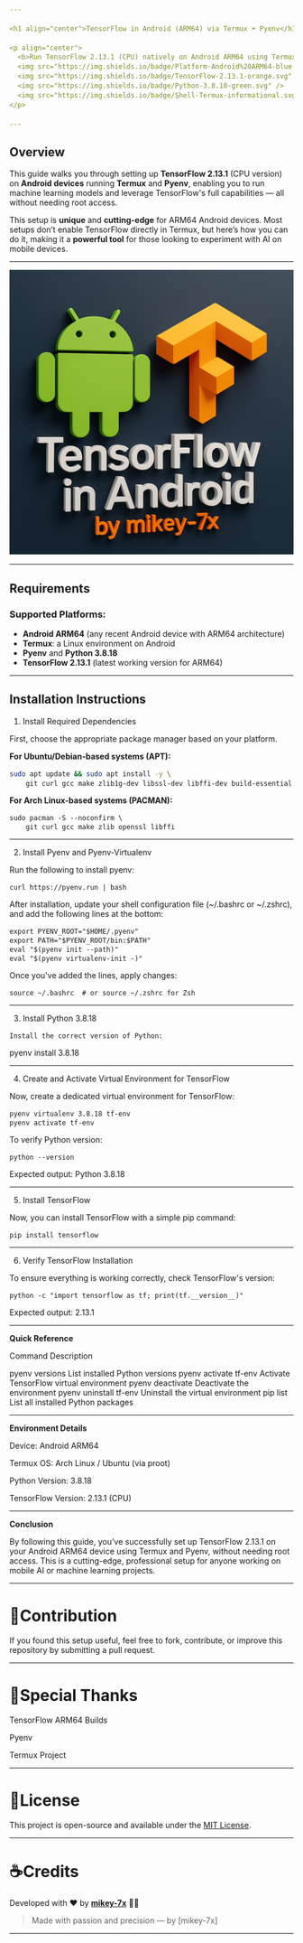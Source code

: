 ```yaml
---

<h1 align="center">TensorFlow in Android (ARM64) via Termux + Pyenv</h1>

<p align="center">
  <b>Run TensorFlow 2.13.1 (CPU) natively on Android ARM64 using Termux and Pyenv</b><br><br>
  <img src="https://img.shields.io/badge/Platform-Android%20ARM64-blue.svg" />
  <img src="https://img.shields.io/badge/TensorFlow-2.13.1-orange.svg" />
  <img src="https://img.shields.io/badge/Python-3.8.18-green.svg" />
  <img src="https://img.shields.io/badge/Shell-Termux-informational.svg" />
</p>

---
```


## Overview

This guide walks you through setting up **TensorFlow 2.13.1** (CPU version) on **Android devices** running **Termux** and **Pyenv**, enabling you to run machine learning models and leverage TensorFlow's full capabilities — all without needing root access.

This setup is **unique** and **cutting-edge** for ARM64 Android devices. Most setups don’t enable TensorFlow directly in Termux, but here’s how you can do it, making it a **powerful tool** for those looking to experiment with AI on mobile devices.

---
<p align="center">
  <img src="Tf.png" alt="TensorFlow in Android by mikey-7x" width="800"/>
</p>

---

## Requirements

### Supported Platforms:

- **Android ARM64** (any recent Android device with ARM64 architecture)
- **Termux**: a Linux environment on Android
- **Pyenv** and **Python 3.8.18**
- **TensorFlow 2.13.1** (latest working version for ARM64)

---

## Installation Instructions

1. Install Required Dependencies

First, choose the appropriate package manager based on your platform.

**For Ubuntu/Debian-based systems (APT):**

```bash
sudo apt update && sudo apt install -y \
    git curl gcc make zlib1g-dev libssl-dev libffi-dev build-essential
```

**For Arch Linux-based systems (PACMAN):**

```
sudo pacman -S --noconfirm \
    git curl gcc make zlib openssl libffi

```
---

2. Install Pyenv and Pyenv-Virtualenv

Run the following to install pyenv:
```
curl https://pyenv.run | bash
```

After installation, update your shell configuration file (~/.bashrc or ~/.zshrc), and add the following lines at the bottom:
```
export PYENV_ROOT="$HOME/.pyenv"
export PATH="$PYENV_ROOT/bin:$PATH"
eval "$(pyenv init --path)"
eval "$(pyenv virtualenv-init -)"
```

Once you've added the lines, apply changes:
```
source ~/.bashrc  # or source ~/.zshrc for Zsh
```

---

3. Install Python 3.8.18
```
Install the correct version of Python:
```

pyenv install 3.8.18


---

4. Create and Activate Virtual Environment for TensorFlow

Now, create a dedicated virtual environment for TensorFlow:
```
pyenv virtualenv 3.8.18 tf-env
pyenv activate tf-env
```

To verify Python version:
```
python --version
```

Expected output: Python 3.8.18


---

5. Install TensorFlow

Now, you can install TensorFlow with a simple pip command:
```
pip install tensorflow
```

---

6. Verify TensorFlow Installation

To ensure everything is working correctly, check TensorFlow's version:
```
python -c "import tensorflow as tf; print(tf.__version__)"
```

Expected output: 2.13.1


---

**Quick Reference**

Command	Description

pyenv versions	List installed Python versions
pyenv activate tf-env	Activate TensorFlow virtual environment
pyenv deactivate	Deactivate the environment
pyenv uninstall tf-env	Uninstall the virtual environment
pip list	List all installed Python packages



---

**Environment Details**

Device: Android ARM64

Termux OS: Arch Linux / Ubuntu (via proot)

Python Version: 3.8.18

TensorFlow Version: 2.13.1 (CPU)


---


**Conclusion**

By following this guide, you’ve successfully set up TensorFlow 2.13.1 on your Android ARM64 device using Termux and Pyenv, without needing root access. This is a cutting-edge, professional setup for anyone working on mobile AI or machine learning projects.


---

# 🍁Contribution

If you found this setup useful, feel free to fork, contribute, or improve this repository by submitting a pull request.


---

# 🪽Special Thanks

TensorFlow ARM64 Builds

Pyenv

Termux Project

---

# 📜License

This project is open-source and available under the [MIT License](LICENSE).

---

# ☕Credits

Developed with  ❤️ by **[mikey-7x](https://github.com/mikey-7x)** 🚀🔥  

> Made with passion and precision — by [mikey-7x]



---

